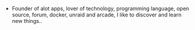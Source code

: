 - Founder of alot apps, lover of technology, programming language, open source, forum, docker, unraid and arcade, I like to discover and learn new things..
  <br>






































































































































































































































































































